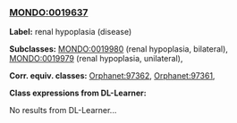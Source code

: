 
### [MONDO:0019637](http://purl.obolibrary.org/obo/MONDO_0019637)
**Label:** renal hypoplasia (disease)

**Subclasses:** [MONDO:0019980](http://purl.obolibrary.org/obo/MONDO_0019980) (renal hypoplasia, bilateral), [MONDO:0019979](http://purl.obolibrary.org/obo/MONDO_0019979) (renal hypoplasia, unilateral), 

**Corr. equiv. classes:** [Orphanet:97362](http://www.orpha.net/ORDO/Orphanet_97362), [Orphanet:97361](http://www.orpha.net/ORDO/Orphanet_97361), 

**Class expressions from DL-Learner:**

No results from DL-Learner...




